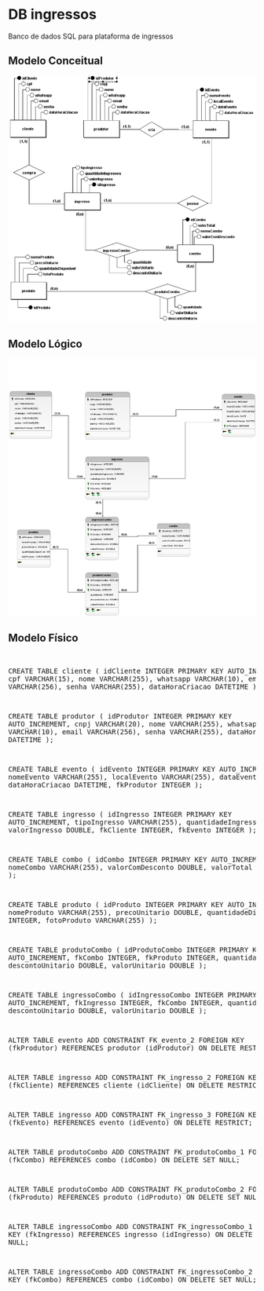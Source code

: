 <h1>DB ingressos</h1>

Banco de dados SQL para plataforma de ingressos

<h2>Modelo Conceitual</h2>
<img src="https://raw.githubusercontent.com/Gustavo-queirozman/db_ingressos/main/MODELO_CONCEITUAL.png"/>

<h2>Modelo Lógico</h2>
<img src="https://raw.githubusercontent.com/Gustavo-queirozman/db_ingressos/main/MODELO_LOGICO.png"/>

<h2>Modelo Físico</h2>
<pre>

CREATE TABLE cliente (
    idCliente INTEGER PRIMARY KEY AUTO_INCREMENT,
    cpf VARCHAR(15),
    nome VARCHAR(255),
    whatsapp VARCHAR(10),
    email VARCHAR(256),
    senha VARCHAR(255),
    dataHoraCriacao DATETIME
);

CREATE TABLE produtor (
    idProdutor INTEGER PRIMARY KEY AUTO_INCREMENT,
    cnpj VARCHAR(20),
    nome VARCHAR(255),
    whatsapp VARCHAR(10),
    email VARCHAR(256),
    senha VARCHAR(255),
    dataHoraCriacao DATETIME
);

CREATE TABLE evento (
    idEvento INTEGER PRIMARY KEY AUTO_INCREMENT,
    nomeEvento VARCHAR(255),
    localEvento VARCHAR(255),
    dataEvento DATE,
    dataHoraCriacao DATETIME,
    fkProdutor INTEGER
);

CREATE TABLE ingresso (
    idIngresso INTEGER PRIMARY KEY AUTO_INCREMENT,
    tipoIngresso VARCHAR(255),
    quantidadeIngressos INTEGER,
    valorIngresso DOUBLE,
    fkCliente INTEGER,
    fkEvento INTEGER
);

CREATE TABLE combo (
    idCombo INTEGER PRIMARY KEY AUTO_INCREMENT,
    nomeCombo VARCHAR(255),
    valorComDesconto DOUBLE,
    valorTotal DOUBLE
);

CREATE TABLE produto (
    idProduto INTEGER PRIMARY KEY AUTO_INCREMENT,
    nomeProduto VARCHAR(255),
    precoUnitario DOUBLE,
    quantidadeDisponivel INTEGER,
    fotoProduto VARCHAR(255)
);

CREATE TABLE produtoCombo (
    idProdutoCombo INTEGER PRIMARY KEY AUTO_INCREMENT,
    fkCombo INTEGER,
    fkProduto INTEGER,
    quantidade INTEGER,
    descontoUnitario DOUBLE,
    valorUnitario DOUBLE
);

CREATE TABLE ingressoCombo (
    idIngressoCombo INTEGER PRIMARY KEY AUTO_INCREMENT,
    fkIngresso INTEGER,
    fkCombo INTEGER,
    quantidade INTEGER,
    descontoUnitario DOUBLE,
    valorUnitario DOUBLE
);
 
ALTER TABLE evento ADD CONSTRAINT FK_evento_2
    FOREIGN KEY (fkProdutor)
    REFERENCES produtor (idProdutor)
    ON DELETE RESTRICT;
 
ALTER TABLE ingresso ADD CONSTRAINT FK_ingresso_2
    FOREIGN KEY (fkCliente)
    REFERENCES cliente (idCliente)
    ON DELETE RESTRICT;
 
ALTER TABLE ingresso ADD CONSTRAINT FK_ingresso_3
    FOREIGN KEY (fkEvento)
    REFERENCES evento (idEvento)
    ON DELETE RESTRICT;
 
ALTER TABLE produtoCombo ADD CONSTRAINT FK_produtoCombo_1
    FOREIGN KEY (fkCombo)
    REFERENCES combo (idCombo)
    ON DELETE SET NULL;
 
ALTER TABLE produtoCombo ADD CONSTRAINT FK_produtoCombo_2
    FOREIGN KEY (fkProduto)
    REFERENCES produto (idProduto)
    ON DELETE SET NULL;
 
ALTER TABLE ingressoCombo ADD CONSTRAINT FK_ingressoCombo_1
    FOREIGN KEY (fkIngresso)
    REFERENCES ingresso (idIngresso)
    ON DELETE SET NULL;
 
ALTER TABLE ingressoCombo ADD CONSTRAINT FK_ingressoCombo_2
    FOREIGN KEY (fkCombo)
    REFERENCES combo (idCombo)
    ON DELETE SET NULL;
</pre>
